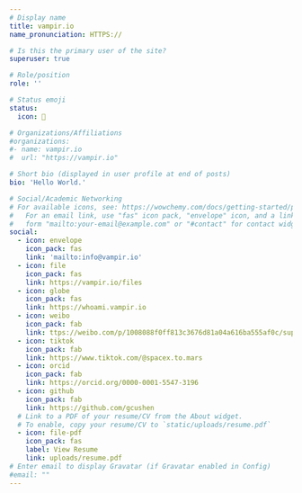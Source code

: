 ```yaml
---
# Display name
title: vampir.io
name_pronunciation: HTTPS://

# Is this the primary user of the site?
superuser: true

# Role/position
role: ''

# Status emoji
status:
  icon: 🧛

# Organizations/Affiliations
#organizations:
#- name: vampir.io
#  url: "https://vampir.io"

# Short bio (displayed in user profile at end of posts)
bio: 'Hello World.'

# Social/Academic Networking
# For available icons, see: https://wowchemy.com/docs/getting-started/page-builder/#icons
#   For an email link, use "fas" icon pack, "envelope" icon, and a link in the
#   form "mailto:your-email@example.com" or "#contact" for contact widget.
social:
  - icon: envelope
    icon_pack: fas
    link: 'mailto:info@vampir.io'
  - icon: file
    icon_pack: fas
    link: https://vampir.io/files
  - icon: globe
    icon_pack: fas
    link: https://whoami.vampir.io
  - icon: weibo
    icon_pack: fab
    link: ttps://weibo.com/p/1008088f0ff813c3676d81a04a616ba555af0c/super_index
  - icon: tiktok
    icon_pack: fab
    link: https://www.tiktok.com/@spacex.to.mars
  - icon: orcid
    icon_pack: fab
    link: https://orcid.org/0000-0001-5547-3196
  - icon: github
    icon_pack: fab
    link: https://github.com/gcushen
  # Link to a PDF of your resume/CV from the About widget.
  # To enable, copy your resume/CV to `static/uploads/resume.pdf`
  - icon: file-pdf
    icon_pack: fas
    label: View Resume
    link: uploads/resume.pdf
# Enter email to display Gravatar (if Gravatar enabled in Config)
#email: ""
---
```

